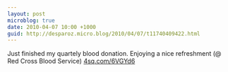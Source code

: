 ```yaml
---
layout: post
microblog: true
date: 2010-04-07 10:00 +1000
guid: http://desparoz.micro.blog/2010/04/07/t11740409422.html
---
```

Just finished my quartely blood donation. Enjoying a nice refreshment (@ Red Cross Blood Service) [4sq.com/6VGYd6](http://4sq.com/6VGYd6)
